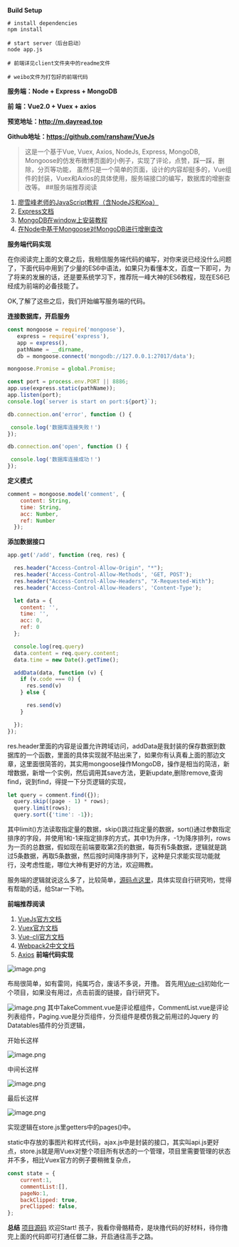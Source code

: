 
**Build Setup**

    # install dependencies
    npm install
               
    # start server（后台启动）
    node app.js
         
    # 前端详见client文件夹中的readme文件
               
    # weibo文件为打包好的前端代码           
    


**服务端：Node + Express + MongoDB** 

 **前   端：Vue2.0 + Vuex + axios**
 
 **预览地址：<http://m.dayread.top>**
 
**Github地址：<https://github.com/ranshaw/VueJs>**

 > 这是一个基于Vue, Vuex, Axios, NodeJs, Express, MongoDB, Mongoose的仿发布微博页面的小例子，实现了评论，点赞，踩一踩，删除，分页等功能， 虽然只是一个简单的页面，设计的内容却挺多的，Vue组件的封装，Vuex和Axios的具体使用，服务端接口的编写，数据库的增删查改等。
##服务端推荐阅读
1. [廖雪峰老师的JavaScript教程（含NodeJS和Koa）](https://www.liaoxuefeng.com/wiki/001434446689867b27157e896e74d51a89c25cc8b43bdb3000)
2. [Express文档](http://www.expressjs.com.cn/)
3. [MongoDB在window上安装教程](https://jingyan.baidu.com/article/d5c4b52bef7268da560dc5f8.html)
4. [在Node中基于Mongoose对MongoDB进行增删查改](https://segmentfault.com/a/1190000006123880)

**服务端代码实现**

  在你阅读完上面的文章之后，我相信服务端代码的编写，对你来说已经没什么问题了，下面代码中用到了少量的ES6中语法，如果只为看懂本文，百度一下即可，为了将来的发展的话，还是要系统学习下，推荐阮一峰大神的ES6教程，现在ES6已经成为前端的必备技能了。

 OK,了解了这些之后，我们开始编写服务端的代码。

**连接数据库，开启服务**
 ```javascript
 const mongoose = require('mongoose'),
    express = require('express'),
    app = express(),
    pathName = __dirname,
    db = mongoose.connect('mongodb://127.0.0.1:27017/data');

mongoose.Promise = global.Promise;

const port = process.env.PORT || 8886;
app.use(express.static(pathName));
app.listen(port);
console.log(`server is start on port:${port}`);

db.connection.on('error', function () {

  console.log('数据库连接失败！')
});

db.connection.on('open', function () {

  console.log('数据库连接成功！')
});
```
**定义模式**
```javascript
comment = mongoose.model('comment', {
    content: String,
    time: String,
    acc: Number,
    ref: Number
  });
```
**添加数据接口**
```javascript
app.get('/add', function (req, res) {

  res.header("Access-Control-Allow-Origin", "*");
  res.header('Access-Control-Allow-Methods', 'GET, POST');
  res.header("Access-Control-Allow-Headers", "X-Requested-With");
  res.header('Access-Control-Allow-Headers', 'Content-Type');

  let data = {
    content: '',
    time: '',
    acc: 0,
    ref: 0
  };

  console.log(req.query)
  data.content = req.query.content;
  data.time = new Date().getTime();

  addData(data, function (v) {
    if (v.code === 0) {
      res.send(v)
    } else {

      res.send(v)
    }

  });
});
```
res.header里面的内容是设置允许跨域访问，addData是我封装的保存数据到数据库的一个函数，里面的具体实现就不贴出来了，如果你有认真看上面的那边文章，这里面很简答的，其实用mongoose操作MongoDB，操作是相当的简洁，新增数据，新增一个实例，然后调用其save方法，更新update,删除remove,查询find，说到find，得提一下分页逻辑的实现，
```javascript
let query = comment.find({});
  query.skip((page - 1) * rows);
  query.limit(rows);
  query.sort({'time': -1});
```
其中limit()方法读取指定量的数据，skip()跳过指定量的数据，sort()通过参数指定排序的字段，并使用1和-1来指定排序的方式，其中1为升序，-1为降序排列，rows为一页的总数据，假如现在前端要取第2页的数据，每页有5条数据，逻辑就是跳过5条数据，再取5条数据，然后按时间降序排列下，这种是只求能实现功能就行，没考虑性能，哪位大神有更好的方法，欢迎赐教。

服务端的逻辑就说这么多了，比较简单，[源码点这里](https://github.com/ranshaw/VueJs)，具体实现自行研究哟，觉得有帮助的话，给Star一下哟。

**前端推荐阅读**
1. [VueJs官方文档](https://cn.vuejs.org/)
2. [Vuex官方文档](https://vuex.vuejs.org/zh-cn/)
3. [Vue-cli官方文档](https://github.com/vuejs/vue-cli)
4. [Webpack2中文文档](https://doc.webpack-china.org/)
5. [Axios](https://www.npmjs.com/package/axios)
**前端代码实现**

![image.png](http://upload-images.jianshu.io/upload_images/6565019-3b7a295a784d5852.png?imageMogr2/auto-orient/strip%7CimageView2/2/w/1240)

布局很简单，如有雷同，纯属巧合，废话不多说，开撸。
首先用[Vue-cli](http://www.360doc.com/content/16/0107/14/14416931_526156044.shtml)初始化一个项目，如果没有用过，点击前面的链接，自行研究下。

![image.png](http://upload-images.jianshu.io/upload_images/6565019-8bc60327ab7b9f59.png?imageMogr2/auto-orient/strip%7CimageView2/2/w/1240)
其中TakeComment.vue是评论框组件，CommentList.vue是评论列表组件，Paging.vue是分页组件，分页组件是模仿我之前用过的Jquery 的Datatables插件的分页逻辑，

开始长这样

![image.png](http://upload-images.jianshu.io/upload_images/6565019-65f62ea4fca2c6c7.png?imageMogr2/auto-orient/strip%7CimageView2/2/w/1240)

中间长这样

![image.png](http://upload-images.jianshu.io/upload_images/6565019-ae958fc6f16a4e70.png?imageMogr2/auto-orient/strip%7CimageView2/2/w/1240)

最后长这样

![image.png](http://upload-images.jianshu.io/upload_images/6565019-474901e14df051d6.png?imageMogr2/auto-orient/strip%7CimageView2/2/w/1240)

实现逻辑在store.js里getters中的pages()中。

static中存放的事图片和样式代码，ajax.js中是封装的接口，其实叫api.js更好点，store.js就是用Vuex对整个项目所有状态的一个管理，项目里需要管理的状态并不多，相比Vuex官方的例子要稍微复杂点，
```javascript
const state = {
    current:1,
    commentList:[],
    pageNo:1,
    backClipped: true,
    preClipped: false,
};
```
**总结**
 [项目源码](https://github.com/ranshaw/VueJs) 欢迎Start!
孩子，我看你骨骼精奇，是块撸代码的好材料，待你撸完上面的代码即可打通任督二脉，开启通往高手之路。
